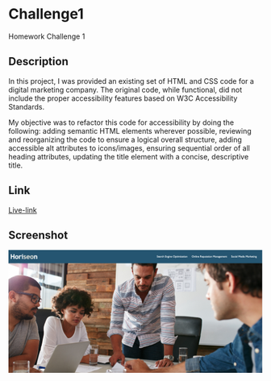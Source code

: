 # Challenge1
Homework Challenge 1

## Description
In this project, I was provided an existing set of HTML and CSS code for a digital marketing company. The original code, while functional, did not include the proper accessibility features based on W3C Accessibility Standards.

My objective was to refactor this code for accessibility by doing the following: adding semantic HTML elements wherever possible, reviewing and reorganizing the code to ensure a logical overall structure, adding accessible alt attributes to icons/images, ensuring sequential order of all heading attributes, updating the title element with a concise, descriptive title.



## Link
[Live-link](https://christilato.github.io/Challenge1/)

## Screenshot 
![Webpage screenshot](./assets/images/Screenshot.png)

